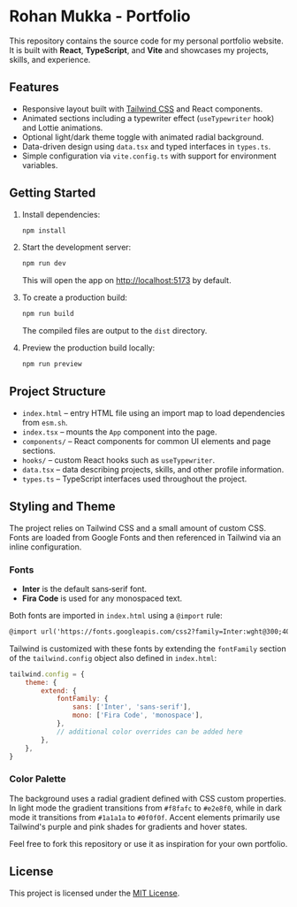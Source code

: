 # Rohan Mukka - Portfolio

This repository contains the source code for my personal portfolio website. It is built with **React**, **TypeScript**, and **Vite** and showcases my projects, skills, and experience.

## Features

- Responsive layout built with [Tailwind CSS](https://tailwindcss.com/) and React components.
- Animated sections including a typewriter effect (`useTypewriter` hook) and Lottie animations.
- Optional light/dark theme toggle with animated radial background.
- Data-driven design using `data.tsx` and typed interfaces in `types.ts`.
- Simple configuration via `vite.config.ts` with support for environment variables.

## Getting Started

1. Install dependencies:
   ```bash
   npm install
   ```
2. Start the development server:
   ```bash
   npm run dev
   ```
   This will open the app on <http://localhost:5173> by default.

3. To create a production build:
   ```bash
   npm run build
   ```
   The compiled files are output to the `dist` directory.

4. Preview the production build locally:
   ```bash
   npm run preview
   ```

## Project Structure

- `index.html` – entry HTML file using an import map to load dependencies from `esm.sh`.
- `index.tsx` – mounts the `App` component into the page.
- `components/` – React components for common UI elements and page sections.
- `hooks/` – custom React hooks such as `useTypewriter`.
- `data.tsx` – data describing projects, skills, and other profile information.
- `types.ts` – TypeScript interfaces used throughout the project.

## Styling and Theme

The project relies on Tailwind CSS and a small amount of custom CSS. Fonts are loaded
from Google Fonts and then referenced in Tailwind via an inline configuration.

### Fonts

- **Inter** is the default sans‑serif font.
- **Fira Code** is used for any monospaced text.

Both fonts are imported in `index.html` using a `@import` rule:

```html
@import url('https://fonts.googleapis.com/css2?family=Inter:wght@300;400;500;600;700;800&family=Fira+Code:wght@400;500&display=swap');
```

Tailwind is customized with these fonts by extending the `fontFamily` section of the
`tailwind.config` object also defined in `index.html`:

```javascript
tailwind.config = {
    theme: {
        extend: {
            fontFamily: {
                sans: ['Inter', 'sans-serif'],
                mono: ['Fira Code', 'monospace'],
            },
            // additional color overrides can be added here
        },
    },
}
```

### Color Palette

The background uses a radial gradient defined with CSS custom properties. In light
mode the gradient transitions from `#f8fafc` to `#e2e8f0`, while in dark mode it
transitions from `#1a1a1a` to `#0f0f0f`. Accent elements primarily use Tailwind's
purple and pink shades for gradients and hover states.

Feel free to fork this repository or use it as inspiration for your own portfolio.



## License

This project is licensed under the [MIT License](LICENSE).

